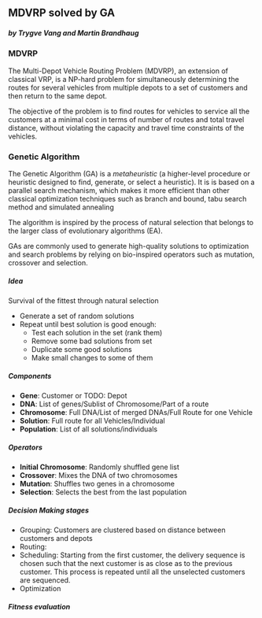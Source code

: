 ## MDVRP solved by GA
##### by Trygve Vang and Martin Brandhaug


### MDVRP
The Multi-Depot Vehicle Routing Problem (MDVRP), an extension of classical VRP, is a
NP-hard problem for simultaneously determining the routes for several vehicles from multiple depots to
a set of customers and then return to the same depot. 

The objective of the problem is to find routes for
vehicles to service all the customers at a minimal cost in terms of number of routes and total travel
distance, without violating the capacity and travel time constraints of the vehicles.

### Genetic Algorithm
The Genetic Algorithm (GA) is a _metaheuristic_ (a higher-level procedure or heuristic designed to find, generate, or select a heuristic). It is is based on a parallel search mechanism, which makes it more efficient than other
                                                                                                                                                classical optimization techniques such as branch and bound, tabu search method and simulated annealing

The algorithm is inspired by the process of natural selection that belongs to the larger class of evolutionary algorithms (EA). 

GAs are commonly used to generate high-quality solutions to optimization and search problems by relying on bio-inspired operators such as mutation, crossover and selection.

##### Idea
Survival of the fittest through natural selection

* Generate a set of random solutions
* Repeat until best solution is good enough:
  * Test each solution in the set (rank them)
  * Remove some bad solutions from set
  * Duplicate some good solutions
  * Make small changes to some of them
  
##### Components
* **Gene**: Customer or TODO: Depot
* **DNA**: List of genes/Sublist of Chromosome/Part of a route
* **Chromosome**: Full DNA/List of merged DNAs/Full Route for one Vehicle
* **Solution**: Full route for all Vehicles/Individual
* **Population**: List of all solutions/individuals

##### Operators
* **Initial Chromosome**: Randomly shuffled gene list
* **Crossover**: Mixes the DNA of two chromosomes
* **Mutation**: Shuffles two genes in a chromosome
* **Selection**: Selects the best from the last population

##### Decision Making stages
* Grouping: Customers are clustered based on distance between customers and depots
* Routing: 
* Scheduling: Starting from the first customer, the delivery sequence is chosen such that the next customer is as close as to the previous customer. This process is repeated until all the unselected customers are sequenced.
* Optimization
 
##### Fitness evaluation
